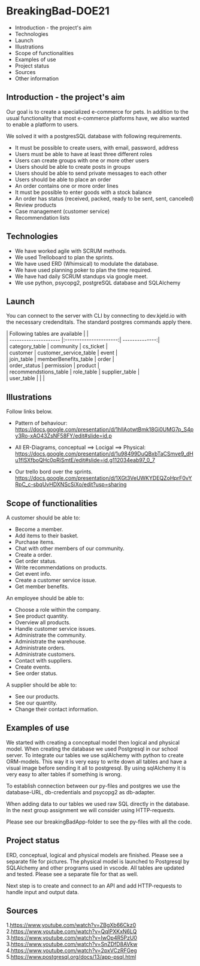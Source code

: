 # BreakingBad-DOE21

- Introduction - the project's aim  
- Technologies  
- Launch  
- Illustrations  
- Scope of functionalities  
- Examples of use  
- Project status  
- Sources  
- Other information  




## Introduction - the project's aim
Our goal is to create a specialized e-commerce for pets. In addition to the usual functionality that most e-commerce platforms have, we also wanted to enable a platform to users.

We solved it with a postgresSQL database with following requirements.
- It must be possible to create users, with email, password, address
- Users must be able to have at least three different roles
- Users can create groups with one or more other users
- Users should be able to create posts in groups
- Users should be able to send private messages to each other
- Users should be able to place an order
- An order contains one or more order lines
- It must be possible to enter goods with a stock balance
- An order has status (received, packed, ready to be sent, sent, canceled)
- Review products
- Case management (customer service)
- Recommendation lists


## Technologies
- We have worked agile with SCRUM methods.
- We used Trelloboard to plan the sprints.
- We have used ERD (Whimsical) to modulate the database.
- We have used planning poker to plan the time required.
- We have had daily SCRUM standups via google meet.
- We use python, psycopg2, postgreSQL database and SQLAlchemy

## Launch

You can connect to the server with CLI by connecting to dev.kjeld.io with the necessary credenditals. The standard postgres commands apply there.

| Following tables are available                 |                |  
| --------------------- |:----------------------:| --------------:|  
| category_table        | community              | cs_ticket      |  
| customer              | customer_service_table | event          |  
| join_table            | memberBenefits_table   | order          |  
| order_status          | permission             | product        |  
| recommendstions_table | role_table             | supplier_table |  
| user_table            |                        |                |  


## Illustrations
Follow links below.

- Pattern of behaviour:
https://docs.google.com/presentation/d/1hllAotwtBmk18Gi0UMG7p_S4py3Ro-xAO43ZsNF58FY/edit#slide=id.p 

- All ER-Diagrams, conceptual ==> Locigal ==> Physical:
https://docs.google.com/presentation/d/1u98499DuQBxbTaCSmve9_dHu1fISXfboQHc0pRiSmtE/edit#slide=id.g112034eab97_0_7 

- Our trello bord over the sprints.
https://docs.google.com/presentation/d/1XGt3VeUWKYDEQZoHprF0vYRpC_c-sbqUvHDXNScSiXo/edit?usp=sharing

 ## Scope of functionalities 
A customer should be able to:
- Become a member.
- Add items to their basket.
- Purchase items.
- Chat with other members of our community.
- Create a order.
- Get order status.
- Write recommendations on products.
- Get event info.
- Create a customer service issue.
- Get member benefits.

An employee should be able to:
- Choose a role within the company.
- See product quantity.
- Overview all products.
- Handle customer service issues.
- Administrate the community.
- Administrate the warehouse.
- Administrate orders.
- Administrate customers.
- Contact with suppliers.
- Create events.
- See order status.

A supplier should be able to:
- See our products.
- See our quantity.
- Change their contact information.

## Examples of use
We started with creating a conceptual model then logical and physical model. 
When creating the database we used Postgresql in our school server. To integrate our tables we use sqlAlchemy with python to create ORM-models. This way it is very easy to write down all tables and have a visual image before sending it all to postgresql. By using sqlAlchemy it is very easy to alter tables if something is wrong.

To establish connection between our py-files and postgres we use the database-URL, db-credentials and psycopg2 as db-adapter.

When adding data to our tables we used raw SQL directly in the database. In the next group assignment we will consider using HTTP-requests.

Please see our breakingBadApp-folder to see the py-files with all the code.

## Project status 
ERD, conceptual, logical and physical models are finished. Please see a separate file for pictures. The physical model is launched to Postgresql by SQLAlchemy and other programs used in vscode. All tables are updated and tested. Please see a separate file for that as well.

Next step is to create and connect to an API and add HTTP-requests to handle input and output data.
## Sources
1.https://www.youtube.com/watch?v=ZBgXb66Ckz0  
2.https://www.youtube.com/watch?v=QqlPXKxN6LQ  
3.https://www.youtube.com/watch?v=IwOp4R5PzU0  
3.https://www.youtube.com/watch?v=SnZDfD8AVkw  
4.https://www.youtube.com/watch?v=2pxVCzRFGeg  
5.https://www.postgresql.org/docs/13/app-psql.html
